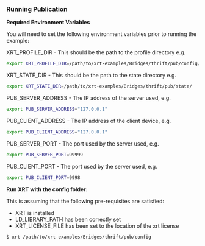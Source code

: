 ### Running Publication

**Required Environment Variables**

You will need to set the following environment variables prior to running the example:

XRT_PROFILE_DIR - This should be the path to the profile directory e.g.

```bash
export XRT_PROFILE_DIR=/path/to/xrt-examples/Bridges/thrift/pub/config/profiles/
```

XRT_STATE_DIR - This should be the path to the state directory e.g.

```bash
export XRT_STATE_DIR=/path/to/xrt-examples/Bridges/thrift/pub/state/
```

PUB_SERVER_ADDRESS - The IP address of the server used, e.g.
```bash
export PUB_SERVER_ADDRESS="127.0.0.1"
```

PUB_CLIENT_ADDRESS - The IP address of the client device, e.g.
```bash
export PUB_CLIENT_ADDRESS="127.0.0.1"
```

PUB_SERVER_PORT - The port used by the server used, e.g.
```bash
export PUB_SERVER_PORT=99999
```

PUB_CLIENT_PORT - The port used by the server used, e.g.
```bash
export PUB_CLIENT_PORT=9998
```

**Run XRT with the config folder:**

This is assuming that the following pre-requisites are satisfied:

* XRT is installed
* LD_LIBRARY_PATH has been correctly set
* XRT_LICENSE_FILE has been set to the location of the xrt license

```bash
$ xrt /path/to/xrt-examples/Bridges/thrift/pub/config
```